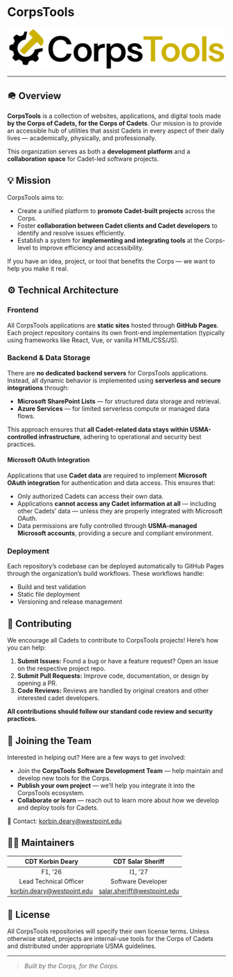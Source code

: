 # CorpsTools

<p align="center">
  <img width="800" src="https://raw.githubusercontent.com/CorpsTools/.github/refs/heads/main/corps_tools_full.png">
</p>

---

## 🪖 Overview

**CorpsTools** is a collection of websites, applications, and digital tools made **by the Corps of Cadets, for the Corps of Cadets**. Our mission is to provide an accessible hub of utilities that assist Cadets in every aspect of their daily lives — academically, physically, and professionally.

This organization serves as both a **development platform** and a **collaboration space** for Cadet-led software projects.


## 💡 Mission

CorpsTools aims to:

* Create a unified platform to **promote Cadet-built projects** across the Corps.
* Foster **collaboration between Cadet clients and Cadet developers** to identify and resolve issues efficiently.
* Establish a system for **implementing and integrating tools** at the Corps-level to improve efficiency and accessibility.

If you have an idea, project, or tool that benefits the Corps — we want to help you make it real.


## ⚙️ Technical Architecture

### Frontend

All CorpsTools applications are **static sites** hosted through **GitHub Pages**. Each project repository contains its own front-end implementation (typically using frameworks like React, Vue, or vanilla HTML/CSS/JS).

### Backend & Data Storage

There are **no dedicated backend servers** for CorpsTools applications. Instead, all dynamic behavior is implemented using **serverless and secure integrations** through:

* **Microsoft SharePoint Lists** — for structured data storage and retrieval.
* **Azure Services** — for limited serverless compute or managed data flows.

This approach ensures that **all Cadet-related data stays within USMA-controlled infrastructure**, adhering to operational and security best practices.

#### Microsoft OAuth Integration

Applications that use **Cadet data** are required to implement **Microsoft OAuth integration** for authentication and data access. This ensures that:

* Only authorized Cadets can access their own data.
* Applications **cannot access any Cadet information at all** — including other Cadets’ data — unless they are properly integrated with Microsoft OAuth.
* Data permissions are fully controlled through **USMA-managed Microsoft accounts**, providing a secure and compliant environment.

### Deployment

Each repository’s codebase can be deployed automatically to GitHub Pages through the organization’s build workflows. These workflows handle:

* Build and test validation
* Static file deployment
* Versioning and release management

## 🤝 Contributing

We encourage all Cadets to contribute to CorpsTools projects! Here’s how you can help:

1. **Submit Issues:** Found a bug or have a feature request? Open an issue on the respective project repo.
2. **Submit Pull Requests:** Improve code, documentation, or design by opening a PR.
3. **Code Reviews:** Reviews are handled by original creators and other interested cadet developers.

**All contributions should follow our standard code review and security practices.**


## 🧭 Joining the Team

Interested in helping out? Here are a few ways to get involved:

* Join the **CorpsTools Software Development Team** — help maintain and develop new tools for the Corps.
* **Publish your own project** — we’ll help you integrate it into the CorpsTools ecosystem.
* **Collaborate or learn** — reach out to learn more about how we develop and deploy tools for Cadets.

📧 Contact: [korbin.deary@westpoint.edu](mailto:korbin.deary@westpoint.edu)


## 🧑‍💻 Maintainers
| CDT Korbin Deary       | CDT Salar Sheriff |
| :---------------:      |  :---:            |
| F1, '26                |           I1, '27 |
| Lead Technical Officer | Software Developer |
| [korbin.deary@westpoint.edu](mailto:korbin.deary@westpoint.edu) | [salar.sheriff@westpoint.edu](mailto:salar.sheriff@westpoint.edu)   |

## 📜 License

All CorpsTools repositories will specify their own license terms. Unless otherwise stated, projects are internal-use tools for the Corps of Cadets and distributed under appropriate USMA guidelines.

---

> *Built by the Corps, for the Corps.*
